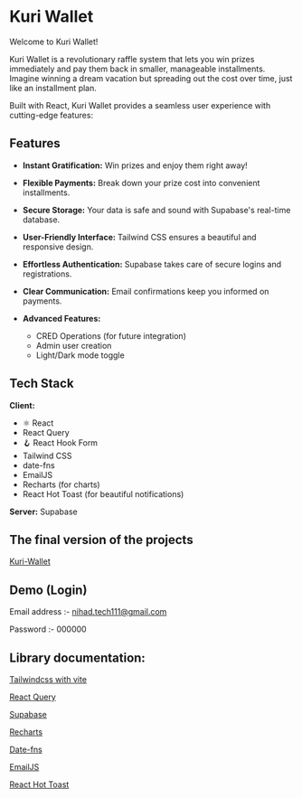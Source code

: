 # Kuri Wallet

Welcome to Kuri Wallet!

Kuri Wallet is a revolutionary raffle system that lets you win prizes immediately and pay them back in smaller, manageable installments. Imagine winning a dream vacation but spreading out the cost over time, just like an installment plan.

Built with React, Kuri Wallet provides a seamless user experience with cutting-edge features:

## Features

- **Instant Gratification:** Win prizes and enjoy them right away!
- **Flexible Payments:** Break down your prize cost into convenient installments.
- **Secure Storage:** Your data is safe and sound with Supabase's real-time database.
- **User-Friendly Interface:** Tailwind CSS ensures a beautiful and responsive design.
- **Effortless Authentication:** Supabase takes care of secure logins and registrations.
- **Clear Communication:** Email confirmations keep you informed on payments.

- **Advanced Features:**
  - CRED Operations (for future integration)
  - Admin user creation
  - Light/Dark mode toggle

## Tech Stack

**Client:**

- ⚛️ React
- React Query
- 🪝 React Hook Form
- Tailwind CSS
- date-fns
- EmailJS
- Recharts (for charts)
- React Hot Toast (for beautiful notifications)

**Server:** Supabase

##  The final version of the projects

[Kuri-Wallet](https://kuri-wallet.vercel.app/)

## Demo (Login)

Email address :- nihad.tech111@gmail.com

Password :- 000000

## Library documentation:

[Tailwindcss with vite](https://tailwindcss.com/docs/guides/vite?ref=jonas.io)

[React Query](https://tanstack.com/query/v4/docs/react/overview?ref=jonas.io)

[Supabase](https://supabase.com/docs/reference/javascript/installing?ref=jonas.io)

[Recharts](https://recharts.org/en-US/examples?ref=jonas.io)

[Date-fns](https://date-fns.org/docs/Getting-Started/?ref=jonas.io)

[EmailJS](https://www.emailjs.com/docs/examples/reactjs/)

[React Hot Toast](https://react-hot-toast.com/)
